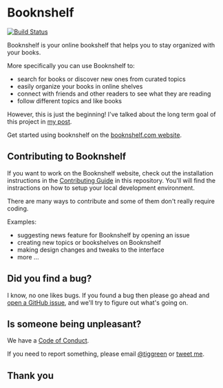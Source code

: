 # Booknshelf
[![Build Status](https://travis-ci.com/tiggreen/booknshelf.svg?token=5yTUaMZbo4c2WU4m6zsD&branch=master)](https://travis-ci.com/tiggreen/booknshelf)

Booknshelf is your online bookshelf that helps you to stay organized with your books.

More specifically you can use Booknshelf to:

- search for books or discover new ones from curated topics
- easily organize your books in online shelves
- connect with friends and other readers to see what they are reading
- follow different topics and like books

However, this is just the beginning! I've talked about the long term goal of this project in [my post](https://medium/@tik).

Get started using booknshelf on the [booknshelf.com website](https://booknshelf.com).

## Contributing to Booknshelf

If you want to work on the Booknshelf website, check out the installation instructions in the [Contributing Guide](https://github.com/booknshelf/booknshelf.com/blob/master/CONTRIBUTING.md) in this repository. 
You'll will find the instractions on how to setup your local development environment.

There are many ways to contribute and some of them don't really require coding.

Examples:

- suggesting news feature for Booknshelf by opening an issue
- creating new topics or bookshelves on Booknshelf
- making design changes and tweaks to the interface
- more ...

## Did you find a bug?

I know, no one likes bugs. If you found a bug then please go ahead and [open a GitHub issue](https://github.com/booknshelf/booknshelf.com/issues), and we'll try to figure out what's going on.

## Is someone being unpleasant?

We have a [Code of Conduct](https://github.com/exercism/exercism.io/blob/master/CODE_OF_CONDUCT.md).

If you need to report something, please email [@tiggreen](https://github.com/tiggreen) or [tweet me](https://twitter.com/tiggreen).

## Thank you

